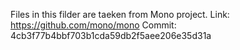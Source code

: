 ﻿Files in this filder are taeken from Mono project. 
Link: https://github.com/mono/mono
Commit: 4cb3f77b4bbf703b1cda59db2f5aee206e35d31a